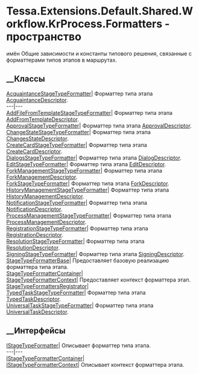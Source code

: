 # Tessa.Extensions.Default.Shared.Workflow.KrProcess.Formatters - пространство
имён
Общие зависимости и константы типового решения, связанные с форматтерами типов
этапов в маршрутах.
##  __Классы
[AcquaintanceStageTypeFormatter](T_Tessa_Extensions_Default_Shared_Workflow_KrProcess_Formatters_AcquaintanceStageTypeFormatter.htm)|
Форматтер типа этапа
[AcquaintanceDescriptor](F_Tessa_Extensions_Default_Shared_Workflow_KrProcess_StageTypeDescriptors_AcquaintanceDescriptor.htm).  
---|---  
[AddFileFromTemplateStageTypeFormatter](T_Tessa_Extensions_Default_Shared_Workflow_KrProcess_Formatters_AddFileFromTemplateStageTypeFormatter.htm)|
Форматтер типа этапа
[AddFromTemplateDescriptor](F_Tessa_Extensions_Default_Shared_Workflow_KrProcess_StageTypeDescriptors_AddFromTemplateDescriptor.htm).  
[ApprovalStageTypeFormatter](T_Tessa_Extensions_Default_Shared_Workflow_KrProcess_Formatters_ApprovalStageTypeFormatter.htm)|
Форматтер типа этапа
[ApprovalDescriptor](F_Tessa_Extensions_Default_Shared_Workflow_KrProcess_StageTypeDescriptors_ApprovalDescriptor.htm).  
[ChangeStateStageTypeFormatter](T_Tessa_Extensions_Default_Shared_Workflow_KrProcess_Formatters_ChangeStateStageTypeFormatter.htm)|
Форматтер типа этапа
[ChangesStateDescriptor](F_Tessa_Extensions_Default_Shared_Workflow_KrProcess_StageTypeDescriptors_ChangesStateDescriptor.htm).  
[CreateCardStageTypeFormatter](T_Tessa_Extensions_Default_Shared_Workflow_KrProcess_Formatters_CreateCardStageTypeFormatter.htm)|
Форматтер типа этапа
[CreateCardDescriptor](F_Tessa_Extensions_Default_Shared_Workflow_KrProcess_StageTypeDescriptors_CreateCardDescriptor.htm).  
[DialogsStageTypeFormatter](T_Tessa_Extensions_Default_Shared_Workflow_KrProcess_Formatters_DialogsStageTypeFormatter.htm)|
Форматтер типа этапа
[DialogDescriptor](F_Tessa_Extensions_Default_Shared_Workflow_KrProcess_StageTypeDescriptors_DialogDescriptor.htm).  
[EditStageTypeFormatter](T_Tessa_Extensions_Default_Shared_Workflow_KrProcess_Formatters_EditStageTypeFormatter.htm)|
Форматтер типа этапа
[EditDescriptor](F_Tessa_Extensions_Default_Shared_Workflow_KrProcess_StageTypeDescriptors_EditDescriptor.htm).  
[ForkManagementStageTypeFormatter](T_Tessa_Extensions_Default_Shared_Workflow_KrProcess_Formatters_ForkManagementStageTypeFormatter.htm)|
Форматтер типа этапа
[ForkManagementDescriptor](F_Tessa_Extensions_Default_Shared_Workflow_KrProcess_StageTypeDescriptors_ForkManagementDescriptor.htm).  
[ForkStageTypeFormatter](T_Tessa_Extensions_Default_Shared_Workflow_KrProcess_Formatters_ForkStageTypeFormatter.htm)|
Форматтер типа этапа
[ForkDescriptor](F_Tessa_Extensions_Default_Shared_Workflow_KrProcess_StageTypeDescriptors_ForkDescriptor.htm).  
[HistoryManagementStageTypeFormatter](T_Tessa_Extensions_Default_Shared_Workflow_KrProcess_Formatters_HistoryManagementStageTypeFormatter.htm)|
Форматтер типа этапа
[HistoryManagementDescriptor](F_Tessa_Extensions_Default_Shared_Workflow_KrProcess_StageTypeDescriptors_HistoryManagementDescriptor.htm).  
[NotificationStageTypeFormatter](T_Tessa_Extensions_Default_Shared_Workflow_KrProcess_Formatters_NotificationStageTypeFormatter.htm)|
Форматтер типа этапа
[NotificationDescriptor](F_Tessa_Extensions_Default_Shared_Workflow_KrProcess_StageTypeDescriptors_NotificationDescriptor.htm).  
[ProcessManagementStageTypeFormatter](T_Tessa_Extensions_Default_Shared_Workflow_KrProcess_Formatters_ProcessManagementStageTypeFormatter.htm)|
Форматтер типа этапа
[ProcessManagementDescriptor](F_Tessa_Extensions_Default_Shared_Workflow_KrProcess_StageTypeDescriptors_ProcessManagementDescriptor.htm).  
[RegistrationStageTypeFormatter](T_Tessa_Extensions_Default_Shared_Workflow_KrProcess_Formatters_RegistrationStageTypeFormatter.htm)|
Форматтер типа этапа
[RegistrationDescriptor](F_Tessa_Extensions_Default_Shared_Workflow_KrProcess_StageTypeDescriptors_RegistrationDescriptor.htm).  
[ResolutionStageTypeFormatter](T_Tessa_Extensions_Default_Shared_Workflow_KrProcess_Formatters_ResolutionStageTypeFormatter.htm)|
Форматтер типа этапа
[ResolutionDescriptor](F_Tessa_Extensions_Default_Shared_Workflow_KrProcess_StageTypeDescriptors_ResolutionDescriptor.htm).  
[SigningStageTypeFormatter](T_Tessa_Extensions_Default_Shared_Workflow_KrProcess_Formatters_SigningStageTypeFormatter.htm)|
Форматтер типа этапа
[SigningDescriptor](F_Tessa_Extensions_Default_Shared_Workflow_KrProcess_StageTypeDescriptors_SigningDescriptor.htm).  
[StageTypeFormatterBase](T_Tessa_Extensions_Default_Shared_Workflow_KrProcess_Formatters_StageTypeFormatterBase.htm)|
Предоставляет базовую реализацию форматтера типа этапа.  
[StageTypeFormatterContainer](T_Tessa_Extensions_Default_Shared_Workflow_KrProcess_Formatters_StageTypeFormatterContainer.htm)|  
[StageTypeFormatterContext](T_Tessa_Extensions_Default_Shared_Workflow_KrProcess_Formatters_StageTypeFormatterContext.htm)|
Предоставляет контекст форматтера этап.  
[StageTypeFormattersRegistrator](T_Tessa_Extensions_Default_Shared_Workflow_KrProcess_Formatters_StageTypeFormattersRegistrator.htm)|  
[TypedTaskStageTypeFormatter](T_Tessa_Extensions_Default_Shared_Workflow_KrProcess_Formatters_TypedTaskStageTypeFormatter.htm)|
Форматтер типа этапа
[TypedTaskDescriptor](F_Tessa_Extensions_Default_Shared_Workflow_KrProcess_StageTypeDescriptors_TypedTaskDescriptor.htm).  
[UniversalTaskStageTypeFormatter](T_Tessa_Extensions_Default_Shared_Workflow_KrProcess_Formatters_UniversalTaskStageTypeFormatter.htm)|
Форматтер типа этапа
[UniversalTaskDescriptor](F_Tessa_Extensions_Default_Shared_Workflow_KrProcess_StageTypeDescriptors_UniversalTaskDescriptor.htm).  
## __Интерфейсы
[IStageTypeFormatter](T_Tessa_Extensions_Default_Shared_Workflow_KrProcess_Formatters_IStageTypeFormatter.htm)|
Описывает форматтер типа этапа.  
---|---  
[IStageTypeFormatterContainer](T_Tessa_Extensions_Default_Shared_Workflow_KrProcess_Formatters_IStageTypeFormatterContainer.htm)|  
[IStageTypeFormatterContext](T_Tessa_Extensions_Default_Shared_Workflow_KrProcess_Formatters_IStageTypeFormatterContext.htm)|
Описывает контекст форматтера этапа.
